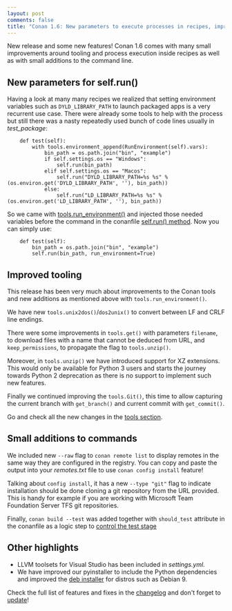 ```yaml
---
layout: post
comments: false
title: "Conan 1.6: New parameters to execute processes in recipes, improved tooling and small additions to commands"
---
```


New release and some new features! Conan 1.6 comes with many small improvements around tooling and process execution inside recipes as well
as with small additions to the command line.

## New parameters for self.run()

Having a look at many many recipes we realized that setting environment variables such as ``DYLD_LIBRARY_PATH`` to launch packaged apps is a
very recurrent use case. There were already some tools to help with the process but still there was a nasty repeatedly used bunch of code
lines usually in *test_package*:

```
    def test(self):
        with tools.environment_append(RunEnvironment(self).vars):
            bin_path = os.path.join("bin", "example")
            if self.settings.os == "Windows":
                self.run(bin_path)
            elif self.settings.os == "Macos":
                self.run("DYLD_LIBRARY_PATH=%s %s" % (os.environ.get('DYLD_LIBRARY_PATH', ''), bin_path))
            else:
                self.run("LD_LIBRARY_PATH=%s %s" % (os.environ.get('LD_LIBRARY_PATH', ''), bin_path))
```

So we came with [tools.run_environment()](https://docs.conan.io/en/latest/reference/tools.html#tools-run-environment) and injected those
needed variables before the command in the conanfile
[self.run() method](https://docs.conan.io/en/latest/reference/conanfile/other.html#running-commands). Now you can simply use:

```
    def test(self):
        bin_path = os.path.join("bin", "example")
        self.run(bin_path, run_environment=True)
```

## Improved tooling

This release has been very much about improvements to the Conan tools and new additions as mentioned above with ``tools.run_environment()``.

We have new ``tools.unix2dos()``/``dos2unix()`` to convert between LF and CRLF line endings.

There were some improvements in ``tools.get()`` with parameters ``filename``, to download files with a name that cannot be deduced from URL,
and ``keep_permissions``, to propagate the flag to ``tools.unzip()``.

Moreover, in ``tools.unzip()`` we have introduced support for XZ extensions. This would only be available for Python 3 users and starts the
journey towards Python 2 deprecation as there is no support to implement such new features.

Finally we continued improving the ``tools.Git()``, this time to allow capturing the current branch with ``get_branch()`` and current commit
with ``get_commit()``.

Go and check all the new changes in the [tools section](https://docs.conan.io/en/latest/reference/tools.html).

## Small additions to commands

We included new ``--raw`` flag to ``conan remote list`` to display remotes in the same way they are configured in the registry. You can copy
and paste the output into your *remotes.txt* file to use ``conan config install`` feature!

Talking about ``config install``, it has a new ``--type "git"`` flag to indicate installation should be done cloning a git repository from
the URL provided. This is handy for example if you are working with Microsoft Team Foundation Server TFS git repositories.

Finally, ``conan build --test`` was added together with ``should_test`` attribute in the conanfile as a logic step to
[control the test stage](https://docs.conan.io/en/latest/reference/conanfile/attributes.html#should-configure-should-build-should-install-should-test)

## Other highlights

- LLVM toolsets for Visual Studio has been included in *settings.yml*.
- We have improved our pyinstaller to include the Python dependencies and improved the
  [deb installer](https://bintray.com/conan/installers/client_installers/1.6.0#files) for distros such as Debian 9.

Check the full list of features and fixes in the [changelog](https://docs.conan.io/en/latest/changelog.html#july-2018) and don't forget to
[update](https://conan.io/downloads.html)!
